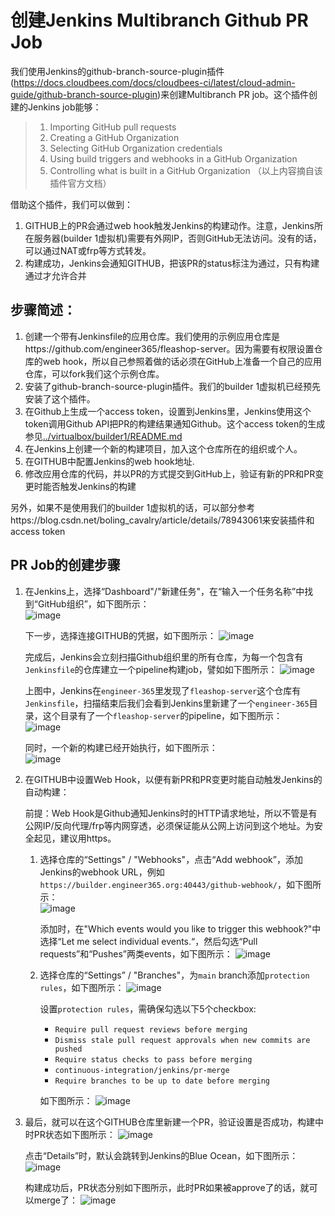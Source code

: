 # 创建Jenkins Multibranch Github PR Job

  我们使用Jenkins的github-branch-source-plugin插件 (https://docs.cloudbees.com/docs/cloudbees-ci/latest/cloud-admin-guide/github-branch-source-plugin)来创建Multibranch PR job。这个插件创建的Jenkins job能够：

  > 1. Importing GitHub pull requests
  > 2. Creating a GitHub Organization  
  > 3. Selecting GitHub Organization credentials
  > 4. Using build triggers and webhooks in a GitHub Organization
  > 5. Controlling what is built in a GitHub Organization
  （以上内容摘自该插件官方文档）

  借助这个插件，我们可以做到：
  1. GITHUB上的PR会通过web hook触发Jenkins的构建动作。注意，Jenkins所在服务器(builder 1虚拟机)需要有外网IP，否则GitHub无法访问。没有的话，可以通过NAT或frp等方式转发。
  2. 构建成功，Jenkins会通知GITHUB，把该PR的status标注为通过，只有构建通过才允许合并

## 步骤简述：
   1. 创建一个带有Jenkinsfile的应用仓库。我们使用的示例应用仓库是https://github.com/engineer365/fleashop-server。因为需要有权限设置仓库的web hook，所以自己参照着做的话必须在GitHub上准备一个自己的应用仓库，可以fork我们这个示例仓库。
   2. 安装了github-branch-source-plugin插件。我们的builder 1虚拟机已经预先安装了这个插件。
   3. 在Github上生成一个access token，设置到Jenkins里，Jenkins使用这个token调用Github API把PR的构建结果通知Github。这个access token的生成参见[../virtualbox/builder1/README.md](../virtualbox/builder1/README.md)
   4. 在Jenkins上创建一个新的构建项目，加入这个仓库所在的组织或个人。
   5. 在GITHUB中配置Jenkins的web hook地址. 
   6. 修改应用仓库的代码，并以PR的方式提交到GitHub上，验证有新的PR和PR变更时能否触发Jenkins的构建
   

  另外，如果不是使用我们的builder 1虚拟机的话，可以部分参考https://blog.csdn.net/boling_cavalry/article/details/78943061来安装插件和access token

## PR Job的创建步骤

1. 在Jenkins上，选择“Dashboard"/"新建任务"，在“输入一个任务名称”中找到“GitHub组织”，如下图所示：   
   <img src="./image/create_org_job_1.png" alt="image"/>

   下一步，选择连接GITHUB的凭据，如下图所示：
   <img src="./image/create_org_job_2.png" alt="image"/>
    
   完成后，Jenkins会立刻扫描Github组织里的所有仓库，为每一个包含有`Jenkinsfile`的仓库建立一个pipeline构建job，譬如如下图所示：
   <img src="./image/create_org_job_3.png" alt="image"/>
    
   上图中，Jenkins在`engineer-365`里发现了`fleashop-server`这个仓库有`Jenkinsfile`，扫描结束后我们会看到Jenkins里新建了一个`engineer-365`目录，这个目录有了一个`fleashop-server`的pipeline，如下图所示：   
   <img src="./image/create_org_job_4.png" alt="image"/>

   同时，一个新的构建已经开始执行，如下图所示：   
   <img src="./image/create_org_job_4.png" alt="image"/>

2. 在GITHUB中设置Web Hook，以便有新PR和PR变更时能自动触发Jenkins的自动构建：
   
   前提：Web Hook是Github通知Jenkins时的HTTP请求地址，所以不管是有公网IP/反向代理/frp等内网穿透，必须保证能从公网上访问到这个地址。为安全起见，建议用https。
   
   1. 选择仓库的“Settings" / "Webhooks"，点击“Add webhook”，添加Jenkins的webhook URL，例如`https://builder.engineer365.org:40443/github-webhook/`，如下图所示：   
      <img src="./image/set_webhook_1.png" alt="image"/>

      添加时，在"Which events would you like to trigger this webhook?"中选择“Let me select individual events.“，然后勾选“Pull requests”和“Pushes”两类events，如下图所示：
      <img src="./image/set_webhook_2.png" alt="image"/>

   2. 选择仓库的“Settings” / "Branches"，为`main` branch添加`protection rules`，如下图所示：
      <img src="./image/protected_branch_1.png" alt="image"/>

      设置`protection rules`，需确保勾选以下5个checkbox:
      - `Require pull request reviews before merging`
      - `Dismiss stale pull request approvals when new commits are pushed`
      - `Require status checks to pass before merging`
      - `continuous-integration/jenkins/pr-merge`
      - `Require branches to be up to date before merging`
      
      如下图所示：
      <img src="./image/protected_branch_2.png" alt="image"/>

3. 最后，就可以在这个GITHUB仓库里新建一个PR，验证设置是否成功，构建中时PR状态如下图所示：
   <img src="./image/pr_building_1.png" alt="image"/>
   
   点击“Details”时，默认会跳转到Jenkins的Blue Ocean，如下图所示：
   <img src="./image/pr_building_2.png" alt="image"/>
   
   构建成功后，PR状态分别如下图所示，此时PR如果被approve了的话，就可以merge了：
   <img src="./image/pr_build_ok.png" alt="image"/>


